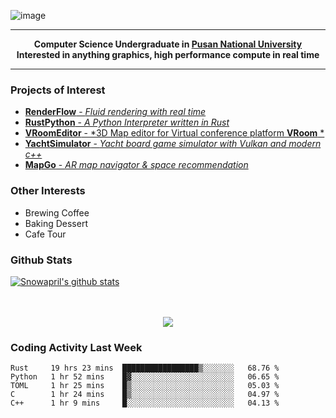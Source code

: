 ![image](https://user-images.githubusercontent.com/24654975/122706556-2ce28400-d293-11eb-86ee-22b9ba640f2b.png)


---

<p align="center">
  <strong>
    Computer Science Undergraduate in <a href="https://pusan.ac.kr/">Pusan National University</a>
    <br>
    Interested in anything graphics, high performance compute in real time
  </strong>
</p>

---

### Projects of Interest

* [**RenderFlow** - *Fluid rendering with real time*](https://github.com/CubbyFlow/RenderFlow)
* [**RustPython** - *A Python Interpreter written in Rust*](https://github.com/RustPython/RustPython)
* [**VRoomEditor** - *3D Map editor for Virtual conference platform **VRoom** *](https://github.com/snowapril/VRoomEditor)
* [**YachtSimulator** - *Yacht board game simulator with Vulkan and modern c++*](https://github.com/Snowapril/YachtSimulator)
* [**MapGo** - *AR map navigator & space recommendation*](https://github.com/PNU-Sinbaram/MapGo)

### Other Interests

* Brewing Coffee
* Baking Dessert 
* Cafe Tour

### Github Stats
 
[![Snowapril's github stats](https://github-readme-stats.vercel.app/api?username=Snowapril&hide_title=true&hide_border=true&show_icons=true&include_all_commits=true&count_private=true)](https://github.com/Snowapril)

<p align="center">
    <br><br>
    <a href="https://snowapril.github.io"><img src="https://img.shields.io/badge/website-snowapril.github.io-red?style=for-the-badge"></a>
</p>

### Coding Activity Last Week

<!--START_SECTION:waka-->
```text
Rust     19 hrs 23 mins  █████████████████▒░░░░░░░   68.76 % 
Python   1 hr 52 mins    █▓░░░░░░░░░░░░░░░░░░░░░░░   06.65 % 
TOML     1 hr 25 mins    █▒░░░░░░░░░░░░░░░░░░░░░░░   05.03 % 
C        1 hr 24 mins    █▒░░░░░░░░░░░░░░░░░░░░░░░   04.97 % 
C++      1 hr 9 mins     █░░░░░░░░░░░░░░░░░░░░░░░░   04.13 % 
```
<!--END_SECTION:waka-->

